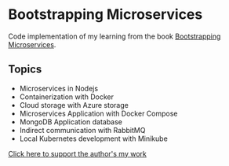 # Bootstrapping Microservices

Code implementation of my learning from the book [Bootstrapping Microservices](https://www.bootstrapping-microservices.com).

## Topics

- Microservices in Nodejs
- Containerization with Docker
- Cloud storage with Azure storage
- Microservices Application with Docker Compose
- MongoDB Application database
- Indirect communication with RabbitMQ
- Local Kubernetes development with Minikube

[Click here to support the author's my work](https://www.codecapers.com.au/about#support-my-work)

